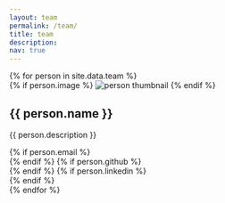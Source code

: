 ```yaml
---
layout: team
permalink: /team/
title: team
description:
nav: true
---
```


<div class="team grid">
  {% for person in site.data.team %}
  <div class="grid-item">
    <div class="card">
      {% if person.image %}
      <img src="/assets/img/team/{{ person.image }}" alt="person thumbnail">
      {% endif %}
      <div class="card-body">
        <h2 class="card-title text-lowercase">{{ person.name }}</h2>
        <p class="card-text">{{ person.description }}</p>
        <div class="row ml-1 mr-1 p-0">
          {% if person.email %}
          <div class="social-icon">
            <div class="icon" data-toggle="tooltip" title="Email">
              <a href="mailto:{{ person.email }}" target="_blank"><i class="fas fa-envelope-open-text"></i></a>
            </div>
          </div>
          {% endif %}
          {% if person.github %}
          <div class="social-icon">
            <div class="icon" data-toggle="tooltip" title="Github Profile">
              <a href="https://github.com/{{ person.github }}" target="_blank"><i class="fab fa-github"></i></a>
            </div>
          </div>
          {% endif %}
          {% if person.linkedin %}
          <div class="social-icon">
            <div class="icon" data-toggle="tooltip" title="Linked in">
              <a href="https://linkedin.com/in/{{ person.linkedin }}" target="_blank"><i class="fab fa-linkedin"></i></a>
            </div>
          </div>
          {% endif %}
        </div>
      </div>
    </div>
  </div>
{% endfor %}

</div>
